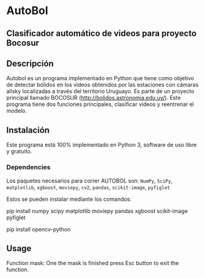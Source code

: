 # AutoBol

## Clasificador automático de videos para proyecto Bocosur

## Descripción

Autobol es un programa implementado en Python que tiene como objetivo de detectar bólidos en los videos obtenidos por las estaciones con cámaras allsky localizadas a través del territorio Uruguayo. Es parte de un proyecto principal llamado BOCOSUR (http://bolidos.astronomia.edu.uy/).
Este programa tiene dos funciones principales, clasificar videos y reentrenar el modelo.

## Instalación

Este programa está 100% implementado en Python 3, software de uso libre y gratuito. 

### Dependencies

Los paquetes necesarios para correr AUTOBOL son: ```NumPy```, ```SciPy```, ```matplotlib```, ```xgboost```, ```moviepy```, ```cv2```, ```pandas```, ```scikit-image```, ```pyfiglet```

Estos se pueden instalar mediante los comandos:

pip install numpy scipy matplotlib moviepy pandas xgboost scikit-image pyfiglet

pip install opencv-python



## Usage

Function mask: One the mask is finished press Esc button to exit the function.
